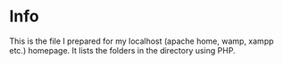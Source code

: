 # Info

This is the file I prepared for my localhost (apache home, wamp, xampp etc.) homepage. It lists the folders in the directory using PHP.

